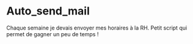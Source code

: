 # Auto_send_mail

Chaque semaine je devais envoyer mes horaires à la RH. Petit script qui permet de gagner un peu de temps !
